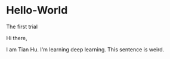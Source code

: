 # Hello-World
The first trial

Hi there,

I am Tian Hu. I'm learning deep learning. This sentence is weird.
